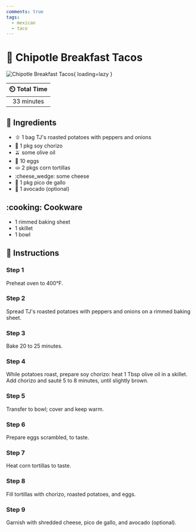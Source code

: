 ```yaml
---
comments: true
tags:
  - mexican
  - taco
---
```

# :taco: Chipotle Breakfast Tacos

![Chipotle Breakfast Tacos](../assets/images/chipotle-breakfast-tacos.jpg){ loading=lazy }

| :timer_clock: Total Time |
|:-----------------------: |
| 33 minutes |

## :salt: Ingredients

- :bell_pepper: 1 bag TJ's roasted potatoes with peppers and onions
- :hotdog: 1 pkg soy chorizo
- :olive: some olive oil
- :egg: 10 eggs
- :flatbread: 2 pkgs corn tortillas
- :cheese_wedge: some cheese
- :tomato: 1 pkg pico de gallo
- :avocado: 1 avocado (optional)

## :cooking: Cookware

- 1 rimmed baking sheet
- 1 skillet
- 1 bowl

## :pencil: Instructions

### Step 1

Preheat oven to 400°F.

### Step 2

Spread TJ's roasted potatoes with peppers and onions on a rimmed baking sheet.

### Step 3

Bake 20 to 25 minutes.

### Step 4

While potatoes roast, prepare soy chorizo: heat 1 Tbsp olive oil in a skillet. Add chorizo and sauté 5 to 8 minutes,
until slightly brown.

### Step 5

Transfer to bowl; cover and keep warm.

### Step 6

Prepare eggs scrambled, to taste.

### Step 7

Heat corn tortillas to taste.

### Step 8

Fill tortillas with chorizo, roasted potatoes, and eggs.

### Step 9

Garnish with shredded cheese, pico de gallo, and avocado (optional).
